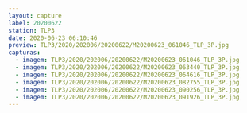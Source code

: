 ```yaml
---
layout: capture
label: 20200622
station: TLP3
date: 2020-06-23 06:10:46
preview: TLP3/2020/202006/20200622/M20200623_061046_TLP_3P.jpg
capturas:
  - imagem: TLP3/2020/202006/20200622/M20200623_061046_TLP_3P.jpg
  - imagem: TLP3/2020/202006/20200622/M20200623_063440_TLP_3P.jpg
  - imagem: TLP3/2020/202006/20200622/M20200623_064616_TLP_3P.jpg
  - imagem: TLP3/2020/202006/20200622/M20200623_082755_TLP_3P.jpg
  - imagem: TLP3/2020/202006/20200622/M20200623_090256_TLP_3P.jpg
  - imagem: TLP3/2020/202006/20200622/M20200623_091926_TLP_3P.jpg
---
```

